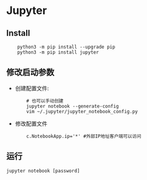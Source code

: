 # Jupyter
## Install
```
    python3 -m pip install --upgrade pip
    python3 -m pip install jupyter
```
## 修改启动参数
- 创建配置文件:
    ```
        # 也可以手动创建
        jupyter notebook --generate-config
        vim ~/.jupyter/jupyter_notebook_config.py
    ```
- 修改配置文件
    ```
        c.NotebookApp.ip='*' #外部IP地址客户端可以访问
    ```
## 运行
`jupyter notebook [password]`
